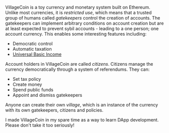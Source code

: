 VillageCoin is a toy currency and monetary system built on Ethereum. Unlike most currencies, it is _restricted use_, which means that a trusted group of humans called _gatekeepers_ control the creation of accounts. The gatekeepers can implement arbitrary conditions on account creation but are at least expected to prevent sybil accounts - leading to a one person; one account currency. This enables some interesting features including:

- Democratic control
- Automatic taxation
- [Universal Basic Income](https://en.wikipedia.org/wiki/Basic_income)

 Account holders in VillageCoin are called _citizens_. Citizens manage the currency democratically through a system of referendums. They can:

 - Set tax policy
 - Create money
 - Spend public funds
 - Appoint and dismiss gatekeepers

Anyone can create their own _village_, which is an instance of the currency with its own gatekeepers, citizens and policies.

I made VillageCoin in my spare time as a way to learn DApp development. Please don't take it too seriously!